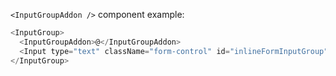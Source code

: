 `<InputGroupAddon />` component example:

```js
<InputGroup>
  <InputGroupAddon>@</InputGroupAddon>
  <Input type="text" className="form-control" id="inlineFormInputGroup" defaultValue="Username" />
</InputGroup>
```
